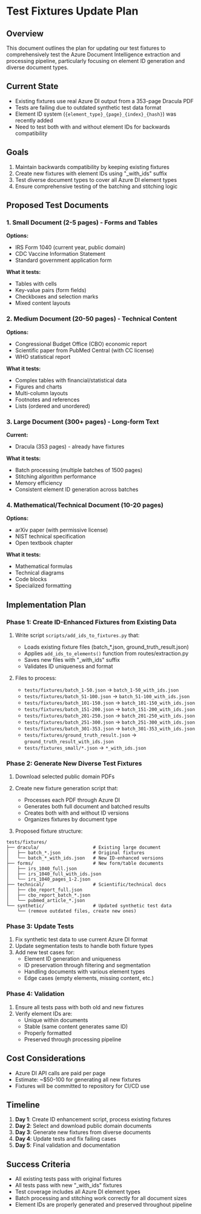 # Test Fixtures Update Plan

## Overview
This document outlines the plan for updating our test fixtures to comprehensively test the Azure Document Intelligence extraction and processing pipeline, particularly focusing on element ID generation and diverse document types.

## Current State
- Existing fixtures use real Azure DI output from a 353-page Dracula PDF
- Tests are failing due to outdated synthetic test data format
- Element ID system (`{element_type}_{page}_{index}_{hash}`) was recently added
- Need to test both with and without element IDs for backwards compatibility

## Goals
1. Maintain backwards compatibility by keeping existing fixtures
2. Create new fixtures with element IDs using "_with_ids" suffix
3. Test diverse document types to cover all Azure DI element types
4. Ensure comprehensive testing of the batching and stitching logic

## Proposed Test Documents

### 1. Small Document (2-5 pages) - Forms and Tables
**Options:**
- IRS Form 1040 (current year, public domain)
- CDC Vaccine Information Statement
- Standard government application form

**What it tests:**
- Tables with cells
- Key-value pairs (form fields)
- Checkboxes and selection marks
- Mixed content layouts

### 2. Medium Document (20-50 pages) - Technical Content
**Options:**
- Congressional Budget Office (CBO) economic report
- Scientific paper from PubMed Central (with CC license)
- WHO statistical report

**What it tests:**
- Complex tables with financial/statistical data
- Figures and charts
- Multi-column layouts
- Footnotes and references
- Lists (ordered and unordered)

### 3. Large Document (300+ pages) - Long-form Text
**Current:**
- Dracula (353 pages) - already have fixtures

**What it tests:**
- Batch processing (multiple batches of 1500 pages)
- Stitching algorithm performance
- Memory efficiency
- Consistent element ID generation across batches

### 4. Mathematical/Technical Document (10-20 pages)
**Options:**
- arXiv paper (with permissive license)
- NIST technical specification
- Open textbook chapter

**What it tests:**
- Mathematical formulas
- Technical diagrams
- Code blocks
- Specialized formatting

## Implementation Plan

### Phase 1: Create ID-Enhanced Fixtures from Existing Data
1. Write script `scripts/add_ids_to_fixtures.py` that:
   - Loads existing fixture files (batch_*.json, ground_truth_result.json)
   - Applies `add_ids_to_elements()` function from routes/extraction.py
   - Saves new files with "_with_ids" suffix
   - Validates ID uniqueness and format

2. Files to process:
   - `tests/fixtures/batch_1-50.json` → `batch_1-50_with_ids.json`
   - `tests/fixtures/batch_51-100.json` → `batch_51-100_with_ids.json`
   - `tests/fixtures/batch_101-150.json` → `batch_101-150_with_ids.json`
   - `tests/fixtures/batch_151-200.json` → `batch_151-200_with_ids.json`
   - `tests/fixtures/batch_201-250.json` → `batch_201-250_with_ids.json`
   - `tests/fixtures/batch_251-300.json` → `batch_251-300_with_ids.json`
   - `tests/fixtures/batch_301-353.json` → `batch_301-353_with_ids.json`
   - `tests/fixtures/ground_truth_result.json` → `ground_truth_result_with_ids.json`
   - `tests/fixtures_small/*.json` → `*_with_ids.json`

### Phase 2: Generate New Diverse Test Fixtures
1. Download selected public domain PDFs
2. Create new fixture generation script that:
   - Processes each PDF through Azure DI
   - Generates both full document and batched results
   - Creates both with and without ID versions
   - Organizes fixtures by document type

3. Proposed fixture structure:
```
tests/fixtures/
├── dracula/                    # Existing large document
│   ├── batch_*.json            # Original fixtures
│   └── batch_*_with_ids.json   # New ID-enhanced versions
├── forms/                      # New form/table documents
│   ├── irs_1040_full.json
│   ├── irs_1040_full_with_ids.json
│   └── irs_1040_pages_1-2.json
├── technical/                  # Scientific/technical docs
│   ├── cbo_report_full.json
│   ├── cbo_report_batch_*.json
│   └── pubmed_article_*.json
└── synthetic/                  # Updated synthetic test data
    └── (remove outdated files, create new ones)
```

### Phase 3: Update Tests
1. Fix synthetic test data to use current Azure DI format
2. Update segmentation tests to handle both fixture types
3. Add new test cases for:
   - Element ID generation and uniqueness
   - ID preservation through filtering and segmentation
   - Handling documents with various element types
   - Edge cases (empty elements, missing content, etc.)

### Phase 4: Validation
1. Ensure all tests pass with both old and new fixtures
2. Verify element IDs are:
   - Unique within documents
   - Stable (same content generates same ID)
   - Properly formatted
   - Preserved through processing pipeline

## Cost Considerations
- Azure DI API calls are paid per page
- Estimate: ~$50-100 for generating all new fixtures
- Fixtures will be committed to repository for CI/CD use

## Timeline
1. **Day 1**: Create ID enhancement script, process existing fixtures
2. **Day 2**: Select and download public domain documents
3. **Day 3**: Generate new fixtures from diverse documents
4. **Day 4**: Update tests and fix failing cases
5. **Day 5**: Final validation and documentation

## Success Criteria
- All existing tests pass with original fixtures
- All tests pass with new "_with_ids" fixtures
- Test coverage includes all Azure DI element types
- Batch processing and stitching work correctly for all document sizes
- Element IDs are properly generated and preserved throughout pipeline